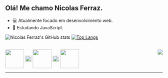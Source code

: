 ## Olá! Me chamo Nicolas Ferraz.


- 💻 Atualmente focado em desenvolvimento web.
- 📖 Estudando JavaScript.
 
![Nicolas Ferraz's GitHub stats](https://github-readme-stats.vercel.app/api?username=nicolas-ferraz&show_icons=true&theme=radical)
[![Top Langs](https://github-readme-stats.vercel.app/api/top-langs/?username=nicolas-ferraz&layout=donut&theme=radical)](https://github.com/nicolas-ferraz/github-readme-stats)

<div style="display: inline_block"><br>
  <img align="center" weight="50" width="60" src="https://cdn.jsdelivr.net/gh/devicons/devicon@latest/icons/javascript/javascript-original.svg" /> 
  <img align="center" weight="10" width="20" src="https://img.icons8.com/?size=100&id=jhcd39m4NLpG&format=png&color=f99012"/>
  <img align="center" weight="50" width="60" src="https://cdn.jsdelivr.net/gh/devicons/devicon@latest/icons/html5/html5-plain.svg" />  
  <img align="center" weight="10" width="20" src="https://img.icons8.com/?size=100&id=jhcd39m4NLpG&format=png&color=77a5ff"/>
  <img align="center" weight="50" width="60" src="https://cdn.jsdelivr.net/gh/devicons/devicon@latest/icons/css3/css3-plain.svg" />
  <img align="right" src="https://media.tenor.com/psQzFHIko4MAAAAM/study-anime.gif" />
  <hr>
</div>
